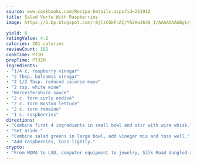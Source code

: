 ```yaml
---
source: www.cookbooks.com/Recipe-Details.aspx?id=251912
title: Salad Verte With Raspberries
image: https://1.bp.blogspot.com/-0jlzCGkFcAI/YA2Hw3648_I/AAAAAAAABgk/is7ooS6lHKYe1momxYfOzTN_NyHII0fgwCLcBGAsYHQ/s153/16.png

yield: 6
ratingValue: 4.2
calories: 201 calories
reviewCount: 162
cookTime: PT1H
prepTime: PT32M
ingredients:
- "1/4 c. raspberry vinegar"
- "2 Tbsp. balsamic vinegar"
- "2 1/2 Tbsp. reduced calorie mayo"
- "2 tsp. white wine"
- "Worcestershire sauce"
- "2 c. torn curly endive"
- "2 c. torn Boston lettuce"
- "2 c. torn romaine"
- "1 c. raspberries"
directions:
- "Combine first 4 ingredients in small bowl and stir with wire whisk."
- "Set aside."
- "Combine salad greens in large bowl, add vinegar mix and toss well."
- "Add raspberries, toss lightly."
crypto:
- "From MDMA to LSD, computer equipment to jewelry, Silk Road dangled a menu listing all the greatest things Bitcoin can buy."
---
```

